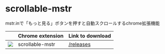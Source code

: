 scrollable-mstr
===============

mstr.inで「もっと見る」ボタンを押すと自動スクロールするchrome拡張機能

| |     Chrome extension     | Link to download |
|:------------:|-------------|-------|
|![](https://raw.github.com/daiz713/scrollable-mstr/master/48x48.png)|scrollable-mstr| [/releases](https://github.com/daiz713/scrollable-mstr/releases) |
